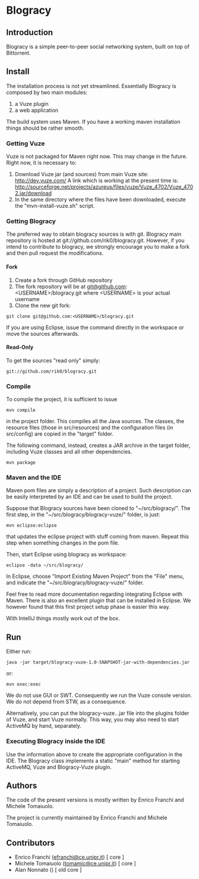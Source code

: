 # Blogracy #

## Introduction ##

Blogracy is a simple peer-to-peer social networking system, built on top of Bittorrent.

## Install ##

The installation process is not yet streamlined. Essentially Blogracy is composed
by two main modules:

1. a Vuze plugin
2. a web application

The build system uses Maven. If you have a working  maven
installation things should be rather smooth.

### Getting Vuze ###

Vuze is not packaged for Maven right now. This may change in the future.
Right now, it is necessary to:

1. Download Vuze jar (and sources) from main Vuze site: http://dev.vuze.com/
   A link which is working at the present time is:
   http://sourceforge.net/projects/azureus/files/vuze/Vuze_4702/Vuze_4702.jar/download
2. In the same directory where the files have been downloaded, execute
   the "mvn-install-vuze.sh" script.

### Getting Blogracy ###

The preferred way to obtain blogracy sources is with git. Blogracy main
repository is hosted at git://github.com/rik0/blogracy.git. However,
if you intend to contribute to blogracy, we strongly encourage you to make a
fork and then pull request the modifications.

#### Fork ####

1. Create a fork through GitHub repository
2. The fork repository will be at git@github.com:\<USERNAME\>/blogracy.git
   where \<USERNAME\> is your actual username
3. Clone the new git fork:

```
git clone git@github.com:<USERNAME>/blogracy.git
```

If you are using Eclipse, issue the command directly in the workspace or
move the sources afterwards.

#### Read-Only ####

To get the sources "read only" simply:

```
git://github.com/rik0/blogracy.git
```

### Compile ###

To compile the project, it is sufficient to issue

```
mvn compile
```

in the project folder. This compiles all the Java sources.
The classes, the resource files (those in src/resources) and the
configuration files (in src/config) are copied in the "target" folder.

The following command, instead, creates a JAR archive in the target folder,
including Vuze classes and all other dependencies.

```
mvn package
```

### Maven and the IDE ###

Maven pom files are simply a description of a project. Such description can
be easily interpreted by an IDE and can be used to build the project.

Suppose that Blogracy sources have been cloned to "~/src/blogracy/".
The first step, in the "~/src/blogracy/blogracy-vuze/" folder, is just:

```
mvn eclipse:eclipse
```

that updates the eclipse project with stuff coming from maven.
Repeat this step when something changes in the pom file.

Then, start Eclipse using blogracy as workspace:

```
eclipse -data ~/src/blogracy/
```

In Eclipse, choose "Import Existing Maven Project" from the "File" menu, 
and indicate the "~/src/blogracy/blogracy-vuze/" folder.

Feel free to read more documentation regarding integrating Eclipse with
Maven. There is also an excellent plugin that can be installed in Eclipse.
We however found that this first project setup phase is easier this way.

With IntelliJ things mostly work out of the box.

## Run ##

Either run:

```
java -jar target/blogracy-vuze-1.0-SNAPSHOT-jar-with-dependencies.jar
```

or:

```
mvn exec:exec
```

We do not use GUI or SWT. Consequently we run the Vuze console version.
We do not depend from STW, as a consequence.

Alternatively, you can put the blogracy-vuze...jar file into the plugins folder
of Vuze, and start Vuze normally. This way, you may also need to start ActiveMQ
by hand, separately.

### Executing Blogracy inside the IDE ###

Use the information above to create the appropriate configuration in the IDE.
The Blogracy class implements a static "main" method for starting ActiveMQ,
Vuze and Blogracy-Vuze plugin.

## Authors ##

The code of the present versions is mostly written by Enrico Franchi and Michele Tomaiuolo.

The project is currently maintained by Enrico Franchi and Michele Tomaiuolo.

## Contributors ##

* Enrico Franchi (efranchi@ce.unipr.it) [ core ]
* Michele Tomaiuolo (tomamic@ce.unipr.it) [ core ]
* Alan Nonnato () [ old core ]
